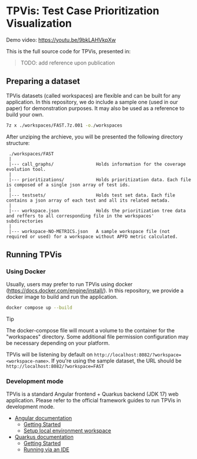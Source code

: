 # TPVis: Test Case Prioritization Visualization
Demo video: https://youtu.be/9bkLAHVkpXw

This is the full source code for TPVis, presented in:

> TODO: add reference upon publication

## Preparing a dataset

TPVis datasets (called workspaces) are flexible and can be built for any application. In this repository, we do include a sample one (used in our paper) for demonstration purposes. It may also be used as a reference to build your own.

```bash
7z x ./workspaces/FAST.7z.001 -o./workspaces
```

After unziping the archieve, you will be presented the following directory structure:

     ./workspaces/FAST
     |
     |--- call_graphs/                Holds information for the coverage evolution tool. 
     |
     |--- prioritizations/            Holds prioritization data. Each file is composed of a single json array of test ids.
     |
     |--- testsets/                   Holds test set data. Each file contains a json array of each test and all its related metada.
     |
     |--- workspace.json              Holds the prioritization tree data and reffers to all corresponding file in the workspaces' subdirectories
     |
     |--- workspace-NO-METRICS.json   A sample workspace file (not required or used) for a workspace without APFD metric calculated.

## Running TPVis

### Using Docker

Usually, users may prefer to run TPVis using docker (https://docs.docker.com/engine/install/). In this repository, we provide a docker image to build and run the application. 

```bash
docker compose up --build
```

> [!TIP]
> The docker-compose file will mount a volume to the container for the "workspaces" directory. Some additional file permission configuration may be necessary depending on your platform. 

TPVis will be listening by default on `http://localhost:8082/?workspace=<workspace-name>`. If you're using the sample dataset, the URL should be `http://localhost:8082/?workspace=FAST`

### Development mode

TPVis is a standard Angular frontend + Quarkus backend (JDK 17) web application. Please refer to the official framework guides to run TPVis in development mode.
- [Angular documentation](https://v16.angular.io/docs)
   * [Getting Started](https://v16.angular.io/start)
   * [Setup local environment workspace](https://v16.angular.io/guide/setup-local)
- [Quarkus documentation](https://quarkus.io/version/3.2/guides/#)
   * [Getting Started](https://quarkus.io/version/3.2/guides/getting-started)
   * [Running via an IDE](https://quarkus.io/version/3.2/guides/ide-tooling)


